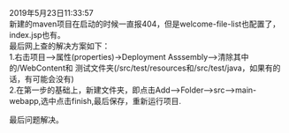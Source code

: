 2019年5月23日11:33:57<br/>
新建的maven项目在启动的时候一直报404，但是welcome-file-list也配置了，index.jsp也有。<br/>
最后网上查的解决方案如下：<br/>
1.右击项目–>属性(properties)->Deployment Asssembly–>清除其中的/WebContent和
测试文件夹(/src/test/resources和/src/test/java，如果有的话，有可能会没有)<br/>
2.在第一步的基础上，新建文件夹，即点击Add–>Folder–>src–>main-webapp,选中点击finish,最后保存，重新运行项目.

最后问题解决。
